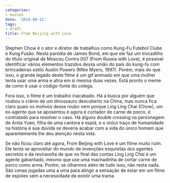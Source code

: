 ```yaml
---
categories:
- movies
date: '2019-08-12'
tags:
- draft
title: From Beijing with Love
---
```


Stephen Chow é o ator e diretor de trabalhos como Kung-Fu Futebol Clube e Kung Fusão. Nesta paródia de James Bond, em que ele faz um trocadilho do título original de Moscou Contra 007 (From Russia with Love), é possível identificar vários elementos trazidos dessa união do país do kung-fu com brincadeiras estilo Austin Powers (Mike Myers, 1997). Porém, mais do que isso, o grande legado deste filme é um gif animado em que uma mulher tenta usar uma arma e atira em si mesma duas vezes. Está pronto o meme de como é usar o código-fonte do colega.

Fora isso, o filme é um trabalho inacabado. Há a busca por alguém que roubou o crânio de um dinossauro descoberto na China, mas nunca fica claro quais os motivos desse roubo nem porque Ling Ling Chai (Chow), um ex-agente que se aposentou e agora é cortador de carne de porco, é contratado para resolver o caso. Há alguns double crossing na personagem de Anita Yuen, filha de uma cantora e espiã, e o único traço de humanidade na história é sua dúvida se deveria acabar com a vida do único homem que aparentemente lhe deu atenção nesta vida.

Se não ficou claro até agora, From Beijing with Love é um filme muito ruim. Ele tenta se aproveitar do mundo de invenções esquisitas dos agentes secretos e da reviravolta de que no final das contas Ling Ling Chai é um agente gabaritado, mesmo que use uma machadinha de cortar carne de porco como arma. Porém, se olharmos além de tudo isso, não resta nada. São cenas jogadas uma a uma para atingir a sensação de estar em um filme de espiões sem a necessidade de existir uma trama.